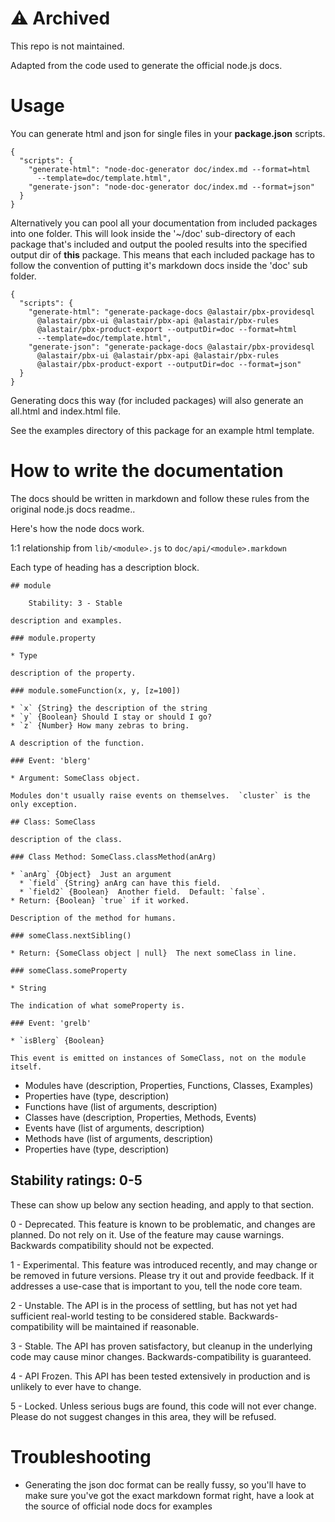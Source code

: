 # ⚠️ Archived
This repo is not maintained.

Adapted from the code used to generate the official node.js docs.

# Usage

You can generate html and json for single files in your **package.json** scripts.

    {
      "scripts": {
        "generate-html": "node-doc-generator doc/index.md --format=html 
          --template=doc/template.html",
        "generate-json": "node-doc-generator doc/index.md --format=json"
      }
    }

Alternatively you can pool all your documentation from included packages into one folder. This will look inside the '~/doc' sub-directory of each package that's included and output the pooled results into the specified output dir of **this** package. This means that each included package has to follow the convention of putting it's markdown docs inside the 'doc' sub folder.

    {
      "scripts": {
        "generate-html": "generate-package-docs @alastair/pbx-providesql 
          @alastair/pbx-ui @alastair/pbx-api @alastair/pbx-rules 
          @alastair/pbx-product-export --outputDir=doc --format=html 
          --template=doc/template.html",
        "generate-json": "generate-package-docs @alastair/pbx-providesql 
          @alastair/pbx-ui @alastair/pbx-api @alastair/pbx-rules 
          @alastair/pbx-product-export --outputDir=doc --format=json"
      }
    }

Generating docs this way (for included packages) will also generate an all.html and index.html file.

See the examples directory of this package for an example html template.

# How to write the documentation

The docs should be written in markdown and follow these rules from the original node.js docs readme..

Here's how the node docs work.

1:1 relationship from `lib/<module>.js` to `doc/api/<module>.markdown`

Each type of heading has a description block.


    ## module

        Stability: 3 - Stable

    description and examples.

    ### module.property

    * Type

    description of the property.

    ### module.someFunction(x, y, [z=100])

    * `x` {String} the description of the string
    * `y` {Boolean} Should I stay or should I go?
    * `z` {Number} How many zebras to bring.

    A description of the function.

    ### Event: 'blerg'

    * Argument: SomeClass object.

    Modules don't usually raise events on themselves.  `cluster` is the
    only exception.

    ## Class: SomeClass

    description of the class.

    ### Class Method: SomeClass.classMethod(anArg)

    * `anArg` {Object}  Just an argument
      * `field` {String} anArg can have this field.
      * `field2` {Boolean}  Another field.  Default: `false`.
    * Return: {Boolean} `true` if it worked.

    Description of the method for humans.

    ### someClass.nextSibling()

    * Return: {SomeClass object | null}  The next someClass in line.

    ### someClass.someProperty

    * String

    The indication of what someProperty is.

    ### Event: 'grelb'

    * `isBlerg` {Boolean}

    This event is emitted on instances of SomeClass, not on the module itself.


* Modules have (description, Properties, Functions, Classes, Examples)
* Properties have (type, description)
* Functions have (list of arguments, description)
* Classes have (description, Properties, Methods, Events)
* Events have (list of arguments, description)
* Methods have (list of arguments, description)
* Properties have (type, description)

## Stability ratings: 0-5

These can show up below any section heading, and apply to that section.

0 - Deprecated.  This feature is known to be problematic, and changes are
planned.  Do not rely on it.  Use of the feature may cause warnings.  Backwards
compatibility should not be expected.

1 - Experimental.  This feature was introduced recently, and may change
or be removed in future versions.  Please try it out and provide feedback.
If it addresses a use-case that is important to you, tell the node core team.

2 - Unstable.  The API is in the process of settling, but has not yet had
sufficient real-world testing to be considered stable. Backwards-compatibility
will be maintained if reasonable.

3 - Stable.  The API has proven satisfactory, but cleanup in the underlying
code may cause minor changes.  Backwards-compatibility is guaranteed.

4 - API Frozen.  This API has been tested extensively in production and is
unlikely to ever have to change.

5 - Locked.  Unless serious bugs are found, this code will not ever
change.  Please do not suggest changes in this area, they will be refused.

# Troubleshooting

  - Generating the json doc format can be really fussy, so you'll have to make sure you've got the exact markdown format right, have a look at the source of official node docs for examples
